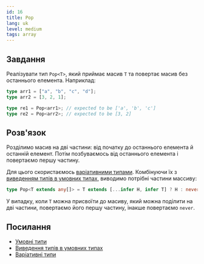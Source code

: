 ```yaml
---
id: 16
title: Pop
lang: uk
level: medium
tags: array
---
```


## Завдання

Реалізувати тип `Pop<T>`, який приймає масив `T` та повертає масив без
останнього елемента. Наприклад:

```typescript
type arr1 = ["a", "b", "c", "d"];
type arr2 = [3, 2, 1];

type re1 = Pop<arr1>; // expected to be ['a', 'b', 'c']
type re2 = Pop<arr2>; // expected to be [3, 2]
```

## Розв'язок

Розділимо масив на дві частини: від початку до останнього елемента й останній
елемент. Потім позбуваємось від останнього елемента і повертаємо першу частину.

Для цього скористаємось
[варіативними типами](https://www.typescriptlang.org/docs/handbook/release-notes/typescript-4-0.html#variadic-tuple-types).
Комбінуючи їх з
[виведенням типів в умовних типах](https://www.typescriptlang.org/docs/handbook/2/conditional-types.html#inferring-within-conditional-types),
виводимо потрібні частини массиву:

```typescript
type Pop<T extends any[]> = T extends [...infer H, infer T] ? H : never;
```

У випадку, коли `T` можна присвоїти до масиву, який можна поділити на дві
частини, повертаємо його першу частину, інакше повертаємо `never`.

## Посилання

- [Умовні типи](https://www.typescriptlang.org/docs/handbook/2/conditional-types.html)
- [Виведення типів в умовних типах](https://www.typescriptlang.org/docs/handbook/2/conditional-types.html#inferring-within-conditional-types)
- [Варіативні типи](https://www.typescriptlang.org/docs/handbook/release-notes/typescript-4-0.html#variadic-tuple-types)

